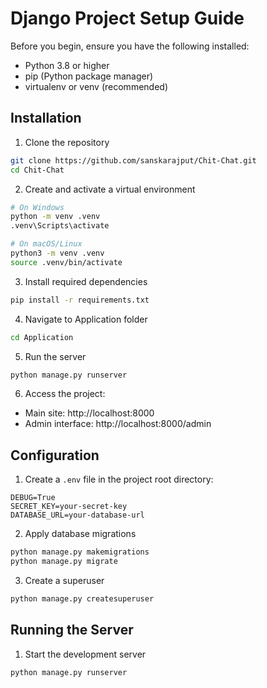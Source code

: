 # Django Project Setup Guide

Before you begin, ensure you have the following installed:
- Python 3.8 or higher
- pip (Python package manager)
- virtualenv or venv (recommended)

## Installation

1. Clone the repository
```bash
git clone https://github.com/sanskarajput/Chit-Chat.git
cd Chit-Chat
```

2. Create and activate a virtual environment
```bash
# On Windows
python -m venv .venv
.venv\Scripts\activate

# On macOS/Linux
python3 -m venv .venv
source .venv/bin/activate
```

3. Install required dependencies
```bash
pip install -r requirements.txt
```

4. Navigate to Application folder
```bash
cd Application
```

5. Run the server
```bash
python manage.py runserver
```


6. Access the project:
- Main site: http://localhost:8000
- Admin interface: http://localhost:8000/admin


## Configuration

1. Create a `.env` file in the project root directory:
```
DEBUG=True
SECRET_KEY=your-secret-key
DATABASE_URL=your-database-url
```

2. Apply database migrations
```bash
python manage.py makemigrations
python manage.py migrate
```

3. Create a superuser
```bash
python manage.py createsuperuser
```

## Running the Server

1. Start the development server
```bash
python manage.py runserver
```

